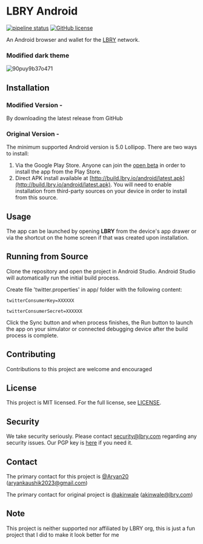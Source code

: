 # LBRY Android
[![pipeline status](https://ci.lbry.tech/lbry/lbry-android/badges/master/pipeline.svg)](https://ci.lbry.tech/lbry/lbry-android/commits/master)
[![GitHub license](https://img.shields.io/github/license/lbryio/lbry-android)](https://github.com/lbryio/lbry-android/blob/master/LICENSE)

An Android browser and wallet for the [LBRY](https://lbry.com) network.

### Modified dark theme
![90puy9b37o471](https://user-images.githubusercontent.com/34372791/136355980-6ddc4846-87a5-49fb-8f47-54079666accd.png)



## Installation

### Modified Version -
By downloading the latest release from GitHub

### Original Version - 
The minimum supported Android version is 5.0 Lollipop. There are two ways to install:

1. Via the Google Play Store. Anyone can join the [open beta](https://play.google.com/apps/testing/io.lbry.browser) in order to install the app from the Play Store.
1. Direct APK install available at [http://build.lbry.io/android/latest.apk](http://build.lbry.io/android/latest.apk). You will need to enable installation from third-party sources on your device in order to install from this source.

## Usage
The app can be launched by opening **LBRY** from the device's app drawer or via the shortcut on the home screen if that was created upon installation.

## Running from Source
Clone the repository and open the project in Android Studio. Android Studio will automatically run the initial build process.

Create file 'twitter.properties' in app/ folder with the following content:

```
twitterConsumerKey=XXXXXX

twitterConsumerSecret=XXXXXX
```

Click the Sync button and when process finishes, the Run button to launch the app on your simulator or connected debugging device after the build process is complete.

## Contributing
Contributions to this project are welcome and encouraged

## License
This project is MIT licensed. For the full license, see [LICENSE](LICENSE).

## Security
We take security seriously. Please contact security@lbry.com regarding any security issues. Our PGP key is [here](https://lbry.com/faq/pgp-key) if you need it.

## Contact

The primary contact for this project is [@Aryan20](https://github.com/Aryan20) (aryankaushik2023@gmail.com)

The primary contact for original project is [@akinwale](https://github.com/akinwale) (akinwale@lbry.com)

## Note

This project is neither supported nor affiliated by LBRY org, this is just a fun project that I did to make it look better for me
